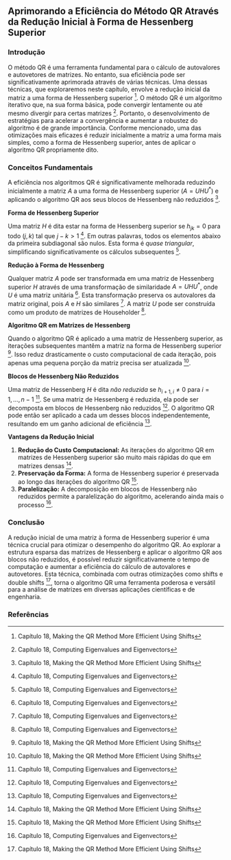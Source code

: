 ## Aprimorando a Eficiência do Método QR Através da Redução Inicial à Forma de Hessenberg Superior

### Introdução
O método QR é uma ferramenta fundamental para o cálculo de autovalores e autovetores de matrizes. No entanto, sua eficiência pode ser significativamente aprimorada através de várias técnicas. Uma dessas técnicas, que exploraremos neste capítulo, envolve a redução inicial da matriz a uma forma de Hessenberg superior [^659]. O método QR é um algoritmo iterativo que, na sua forma básica, pode convergir lentamente ou até mesmo divergir para certas matrizes [^645]. Portanto, o desenvolvimento de estratégias para acelerar a convergência e aumentar a robustez do algoritmo é de grande importância. Conforme mencionado, uma das otimizações mais eficazes é reduzir inicialmente a matriz a uma forma mais simples, como a forma de Hessenberg superior, antes de aplicar o algoritmo QR propriamente dito.

### Conceitos Fundamentais

A eficiência nos algoritmos QR é significativamente melhorada reduzindo inicialmente a matriz $A$ a uma forma de Hessenberg superior ($A = UHU^*$) e aplicando o algoritmo QR aos seus blocos de Hessenberg não reduzidos [^659].

**Forma de Hessenberg Superior**

Uma matriz $H$ é dita estar na forma de Hessenberg superior se $h_{jk} = 0$ para todo $(j, k)$ tal que $j - k > 1$ [^653]. Em outras palavras, todos os elementos abaixo da primeira subdiagonal são nulos. Esta forma é *quase triangular*, simplificando significativamente os cálculos subsequentes [^646].

**Redução à Forma de Hessenberg**

Qualquer matriz $A$ pode ser transformada em uma matriz de Hessenberg superior $H$ através de uma transformação de similaridade $A = UHU^*$, onde $U$ é uma matriz unitária [^654]. Esta transformação preserva os autovalores da matriz original, pois $A$ e $H$ são similares [^645]. A matriz $U$ pode ser construída como um produto de matrizes de Householder [^654].

**Algoritmo QR em Matrizes de Hessenberg**

Quando o algoritmo QR é aplicado a uma matriz de Hessenberg superior, as iterações subsequentes mantêm a matriz na forma de Hessenberg superior [^659]. Isso reduz drasticamente o custo computacional de cada iteração, pois apenas uma pequena porção da matriz precisa ser atualizada [^659].

**Blocos de Hessenberg Não Reduzidos**

Uma matriz de Hessenberg $H$ é dita *não reduzida* se $h_{i+1,i} \neq 0$ para $i = 1, ..., n-1$ [^656]. Se uma matriz de Hessenberg é reduzida, ela pode ser decomposta em blocos de Hessenberg não reduzidos [^646]. O algoritmo QR pode então ser aplicado a cada um desses blocos independentemente, resultando em um ganho adicional de eficiência [^646].

**Vantagens da Redução Inicial**

1.  **Redução do Custo Computacional:** As iterações do algoritmo QR em matrizes de Hessenberg superior são muito mais rápidas do que em matrizes densas [^659].
2.  **Preservação da Forma:** A forma de Hessenberg superior é preservada ao longo das iterações do algoritmo QR [^659].
3.  **Paralelização:** A decomposição em blocos de Hessenberg não reduzidos permite a paralelização do algoritmo, acelerando ainda mais o processo [^646].

### Conclusão
A redução inicial de uma matriz à forma de Hessenberg superior é uma técnica crucial para otimizar o desempenho do algoritmo QR. Ao explorar a estrutura esparsa das matrizes de Hessenberg e aplicar o algoritmo QR aos blocos não reduzidos, é possível reduzir significativamente o tempo de computação e aumentar a eficiência do cálculo de autovalores e autovetores. Esta técnica, combinada com outras otimizações como shifts e double shifts [^659], torna o algoritmo QR uma ferramenta poderosa e versátil para a análise de matrizes em diversas aplicações científicas e de engenharia.

### Referências
[^645]: Capítulo 18, Computing Eigenvalues and Eigenvectors
[^646]: Capítulo 18, Computing Eigenvalues and Eigenvectors
[^653]: Capítulo 18, Computing Eigenvalues and Eigenvectors
[^654]: Capítulo 18, Computing Eigenvalues and Eigenvectors
[^656]: Capítulo 18, Computing Eigenvalues and Eigenvectors
[^659]: Capítulo 18, Making the QR Method More Efficient Using Shifts

<!-- END -->